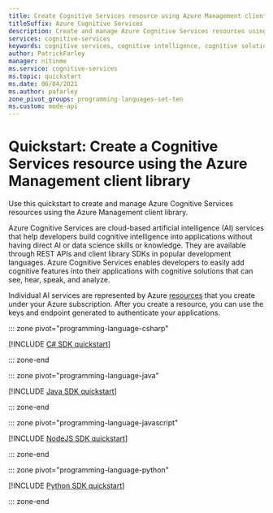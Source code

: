 ```yaml
---
title: Create Cognitive Services resource using Azure Management client library
titleSuffix: Azure Cognitive Services
description: Create and manage Azure Cognitive Services resources using the Azure Management client library.
services: cognitive-services
keywords: cognitive services, cognitive intelligence, cognitive solutions, ai services
author: PatrickFarley
manager: nitinme
ms.service: cognitive-services
ms.topic: quickstart
ms.date: 06/04/2021
ms.author: pafarley
zone_pivot_groups: programming-languages-set-ten
ms.custom: mode-api
---
```


# Quickstart: Create a Cognitive Services resource using the Azure Management client library

Use this quickstart to create and manage Azure Cognitive Services resources using the Azure Management client library.

Azure Cognitive Services are cloud-based artificial intelligence (AI) services that help developers build cognitive intelligence into applications without having direct AI or data science skills or knowledge. They are available through REST APIs and client library SDKs in popular development languages. Azure Cognitive Services enables developers to easily add cognitive features into their applications with cognitive solutions that can see, hear, speak, and analyze.

Individual AI services are represented by Azure [resources](../azure-resource-manager/management/manage-resources-portal.md) that you create under your Azure subscription. After you create a resource, you can use the keys and endpoint generated to authenticate your applications.

::: zone pivot="programming-language-csharp"

[!INCLUDE [C# SDK quickstart](includes/quickstarts/management-csharp.md)]

::: zone-end

::: zone pivot="programming-language-java"

[!INCLUDE [Java SDK quickstart](includes/quickstarts/management-java.md)]

::: zone-end

::: zone pivot="programming-language-javascript"

[!INCLUDE [NodeJS SDK quickstart](includes/quickstarts/management-node.md)]

::: zone-end

::: zone pivot="programming-language-python"

[!INCLUDE [Python SDK quickstart](includes/quickstarts/management-python.md)]

::: zone-end
